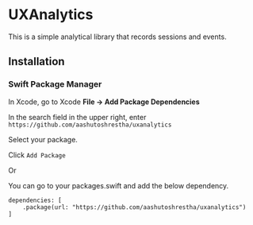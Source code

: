 # UXAnalytics

This is a simple analytical library that records sessions and events.

## Installation

### Swift Package Manager
In Xcode, go to Xcode **File → Add Package Dependencies**

In the search field in the upper right, enter `https://github.com/aashutoshrestha/uxanalytics`

Select your package.

Click `Add Package`

Or

You can go to your packages.swift and add the below dependency.

```
dependencies: [
    .package(url: "https://github.com/aashutoshrestha/uxanalytics")
]
```
    
